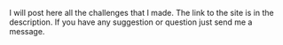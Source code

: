 I will post here all the challenges that I made.
The link to the site is in the description.
If you have any suggestion or question just send me a message.
